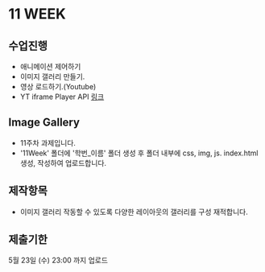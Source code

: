 # 11 WEEK

## 수업진행
- 애니메이션 제어하기
- 이미지 갤러리 만들기.
- 영상 로드하기.(Youtube)
- YT iframe Player API [링크](https://developers.google.com/youtube/iframe_api_reference?hl=ko)

## Image Gallery

- 11주차 과제입니다.
- '11Week' 폴더에 '학번_이름' 폴더 생성 후 폴더 내부에 css, img, js. index.html 생성, 작성하여 업로드합니다.

## 제작항목

- 이미지 갤러리 작동할 수 있도록 다양한 레이아웃의 갤러리를 구성 재적합니다.

## 제출기한

5월 23일 (수) 23:00 까지 업로드